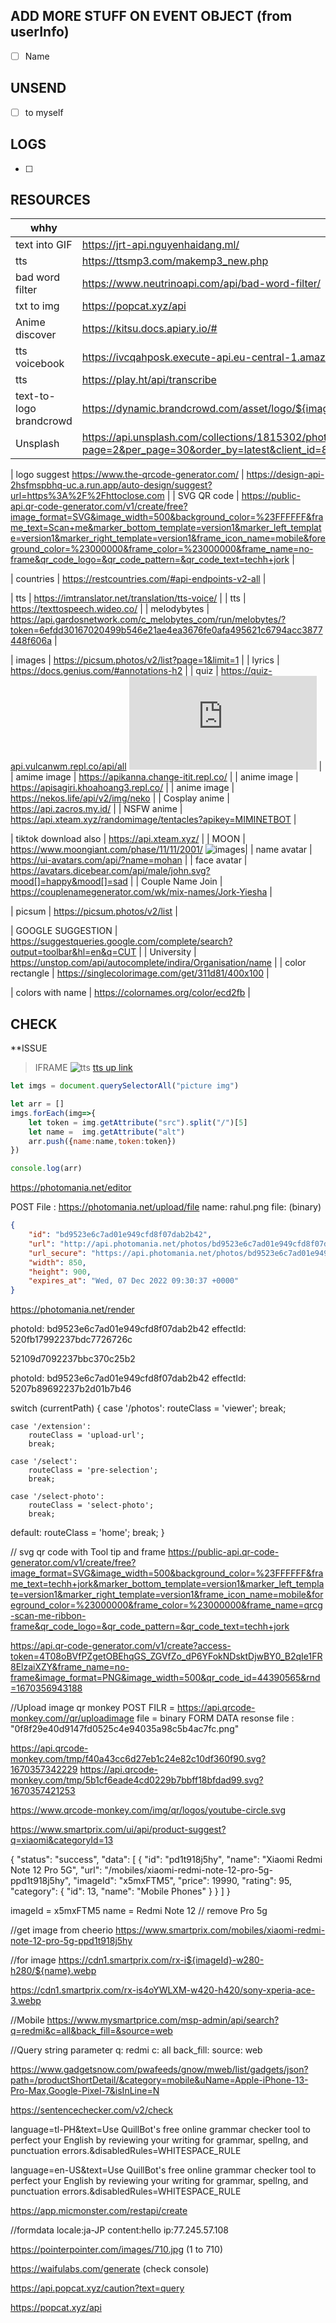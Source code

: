## ADD MORE STUFF ON EVENT OBJECT (from userInfo)
- [ ] Name

## UNSEND
- [ ] to myself

## LOGS
- [ ] 

## RESOURCES
|  whhy      | Link |
| ----------- | ----------- |
| text into GIF | https://jrt-api.nguyenhaidang.ml/   |    
| tts         |  https://ttsmp3.com/makemp3_new.php | 
| bad word filter   |  https://www.neutrinoapi.com/api/bad-word-filter/ |
| txt to img  |  https://popcat.xyz/api |
|  Anime discover  | https://kitsu.docs.apiary.io/# |
| tts voicebook | https://ivcqahposk.execute-api.eu-central-1.amazonaws.com/prod/audio |  
| tts | https://play.ht/api/transcribe |
| text-to-logo brandcrowd | https://dynamic.brandcrowd.com/asset/logo/${image_token}/logo-search-grid-${size}x?text=ewew  size =1x,2x image_token=folder on that|
| Unsplash | https://api.unsplash.com/collections/1815302/photos?page=2&per_page=30&order_by=latest&client_id=83517be9c4685efc88141c68e27981e43e7ee60749fd0634ac57b04eb9bd66bc&_=1670354072301 |

| logo suggest https://www.the-qrcode-generator.com/  | https://design-api-2hsfmspbhq-uc.a.run.app/auto-design/suggest?url=https%3A%2F%2Fhttoclose.com | 
| SVG QR code | https://public-api.qr-code-generator.com/v1/create/free?image_format=SVG&image_width=500&background_color=%23FFFFFF&frame_text=Scan+me&marker_bottom_template=version1&marker_left_template=version1&marker_right_template=version1&frame_icon_name=mobile&foreground_color=%23000000&frame_color=%23000000&frame_name=no-frame&qr_code_logo=&qr_code_pattern=&qr_code_text=techh+jork | 

| countries | https://restcountries.com/#api-endpoints-v2-all |

| tts | https://imtranslator.net/translation/tts-voice/ |
| tts | https://texttospeech.wideo.co/ |
| melodybytes | https://api.gardosnetwork.com/c_melobytes_com/run/melobytes/?token=6efdd30167020499b546e21ae4ea3676fe0afa495621c6794acc3877448f606a |

| images  | https://picsum.photos/v2/list?page=1&limit=1 |
| lyrics | https://docs.genius.com/#annotations-h2 |
|  quiz     | https://quiz-api.vulcanwm.repl.co/api/all ![docs](https://github.com/VulcanWM/Quiz-API/blob/API/APILANG/nodejs.md) |
|   amime image   |  https://apikanna.change-itit.repl.co/ |
| anime image | https://apisagiri.khoahoang3.repl.co/ |
| anime image | https://nekos.life/api/v2/img/neko |
| Cosplay anime | https://api.zacros.my.id/ |
| NSFW anime | https://api.xteam.xyz/randomimage/tentacles?apikey=MIMINETBOT |

| tiktok download also  | https://api.xteam.xyz/ |
| MOON |  https://www.moongiant.com/phase/11/11/2001/ ![images](https://www.moongiant.com/images/today_phase/?C=M;O=D)|
| name avatar |  https://ui-avatars.com/api/?name=mohan |
|  face avatar |  https://avatars.dicebear.com/api/male/john.svg?mood[]=happy&mood[]=sad |
| Couple Name Join | https://couplenamegenerator.com/wk/mix-names/Jork-Yiesha |

| picsum | https://picsum.photos/v2/list |

| GOOGLE SUGGESTION | https://suggestqueries.google.com/complete/search?output=toolbar&hl=en&q=CUT |
| University | https://unstop.com/api/autocomplete/indira/Organisation/name |
| color rectangle | https://singlecolorimage.com/get/311d81/400x100 |


| colors with name | https://colornames.org/color/ecd2fb |
## CHECK 

**ISSUE 

> IFRAME  ![tts](https://imtranslator.net/translation/tts-voice/)
 [tts up link](https://imtranslator.net/translate-and-speak/speak/japanese/)





```js
let imgs = document.querySelectorAll("picture img")

let arr = []
imgs.forEach(img=>{
    let token = img.getAttribute("src").split("/")[5]
    let name =  img.getAttribute("alt")
    arr.push({name:name,token:token})
})

console.log(arr)
```




https://photomania.net/editor


<!-- Formdata -->
POST  File : 
https://photomania.net/upload/file
name: rahul.png
file: (binary)
```json
{
    "id": "bd9523e6c7ad01e949cfd8f07dab2b42",
    "url": "http://api.photomania.net/photos/bd9523e6c7ad01e949cfd8f07dab2b42.jpg",
    "url_secure": "https://api.photomania.net/photos/bd9523e6c7ad01e949cfd8f07dab2b42.jpg",
    "width": 850,
    "height": 900,
    "expires_at": "Wed, 07 Dec 2022 09:30:37 +0000"
}
```

https://photomania.net/render
<!-- Formdata -->
photoId: bd9523e6c7ad01e949cfd8f07dab2b42
effectId: 520fb17992237bdc7726726c

52109d7092237bbc370c25b2

photoId:  bd9523e6c7ad01e949cfd8f07dab2b42
effectId: 5207b89692237b2d01b7b46




 switch (currentPath) {
    case '/photos':
        routeClass = 'viewer';
        break;

    case '/extension':
        routeClass = 'upload-url';
        break;

    case '/select':
        routeClass = 'pre-selection';
        break;

    case '/select-photo':
        routeClass = 'select-photo';
        break;

default:
        routeClass = 'home';
        break;
}





// svg qr code with Tool tip and frame
https://public-api.qr-code-generator.com/v1/create/free?image_format=SVG&image_width=500&background_color=%23FFFFFF&frame_text=techh+jork&marker_bottom_template=version1&marker_left_template=version1&marker_right_template=version1&frame_icon_name=mobile&foreground_color=%23000000&frame_color=%23000000&frame_name=qrcg-scan-me-ribbon-frame&qr_code_logo=&qr_code_pattern=&qr_code_text=techh+jork



https://api.qr-code-generator.com/v1/create?access-token=4T08oBVfPZgetOBEhqGS_ZGVfZo_dP6YFokNDsktDjwBY0_B2qIe1FR8ElzaiXZY&frame_name=no-frame&image_format=PNG&image_width=500&qr_code_id=44390565&rnd=1670356943188




//Upload image qr monkey
POST FILR  =  https://api.qrcode-monkey.com//qr/uploadimage
file = binary FORM DATA
resonse file : "0f8f29e40d9147fd0525c4e94035a98c5b4ac7fc.png"


https://api.qrcode-monkey.com/tmp/f40a43cc6d27eb1c24e82c10df360f90.svg?1670357342229
https://api.qrcode-monkey.com/tmp/5b1cf6eade4cd0229b7bbff18bfdad99.svg?1670357421253


https://www.qrcode-monkey.com/img/qr/logos/youtube-circle.svg





https://www.smartprix.com/ui/api/product-suggest?q=xiaomi&categoryId=13

{
    "status": "success",
    "data": [
        {
            "id": "pd1t918j5hy",
            "name": "Xiaomi Redmi Note 12 Pro 5G",
            "url": "/mobiles/xiaomi-redmi-note-12-pro-5g-ppd1t918j5hy",
            "imageId": "x5mxFTM5",
            "price": 19990,
            "rating": 95,
            "category": {
                "id": 13,
                "name": "Mobile Phones"
            }
        }
    ]
}


imageId = x5mxFTM5
name = Redmi Note 12 // remove Pro 5g 


//get image from cheerio
https://www.smartprix.com/mobiles/xiaomi-redmi-note-12-pro-5g-ppd1t918j5hy




//for image
https://cdn1.smartprix.com/rx-i${imageId}-w280-h280/${name}.webp

https://cdn1.smartprix.com/rx-is4oYWLXM-w420-h420/sony-xperia-ace-3.webp







//Mobile
 https://www.mysmartprice.com/msp-admin/api/search?q=redmi&c=all&back_fill=&source=web

//Query string parameter
q: redmi
c: all
back_fill: 
source: web




https://www.gadgetsnow.com/pwafeeds/gnow/mweb/list/gadgets/json?path=/productShortDetail/&category=mobile&uName=Apple-iPhone-13-Pro-Max,Google-Pixel-7&isInLine=N







https://sentencechecker.com/v2/check

language=tl-PH&text=Use QuillBot's free online grammar checker tool to perfect your English by reviewing your writing for grammar, spellng, and punctuation errors.&disabledRules=WHITESPACE_RULE

language=en-US&text=Use QuillBot's free online grammar checker tool to perfect your English by reviewing your writing for grammar, spellng, and punctuation errors.&disabledRules=WHITESPACE_RULE




https://app.micmonster.com/restapi/create

//formdata
locale:ja-JP
content:<voice name="su-ID-TutiNeural">hello</voice>
ip:77.245.57.108



https://pointerpointer.com/images/710.jpg   (1 to 710)


https://waifulabs.com/generate  (check console)

https://api.popcat.xyz/caution?text=query

https://popcat.xyz/api


